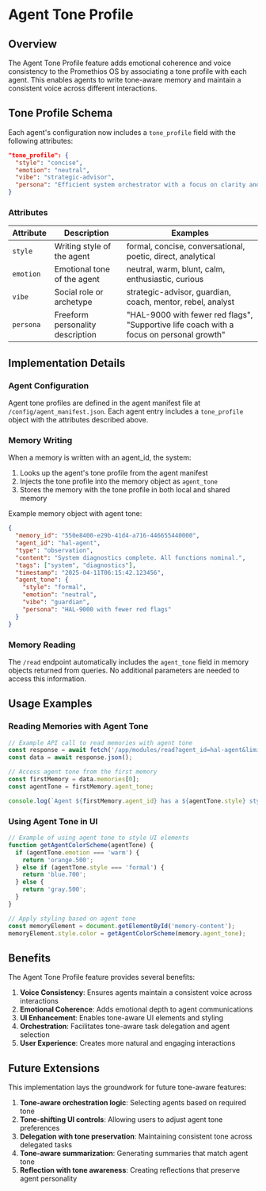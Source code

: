 # Agent Tone Profile

## Overview

The Agent Tone Profile feature adds emotional coherence and voice consistency to the Promethios OS by associating a tone profile with each agent. This enables agents to write tone-aware memory and maintain a consistent voice across different interactions.

## Tone Profile Schema

Each agent's configuration now includes a `tone_profile` field with the following attributes:

```json
"tone_profile": {
  "style": "concise",
  "emotion": "neutral",
  "vibe": "strategic-advisor",
  "persona": "Efficient system orchestrator with a focus on clarity and precision"
}
```

### Attributes

| Attribute | Description | Examples |
|-----------|-------------|----------|
| `style` | Writing style of the agent | formal, concise, conversational, poetic, direct, analytical |
| `emotion` | Emotional tone of the agent | neutral, warm, blunt, calm, enthusiastic, curious |
| `vibe` | Social role or archetype | strategic-advisor, guardian, coach, mentor, rebel, analyst |
| `persona` | Freeform personality description | "HAL-9000 with fewer red flags", "Supportive life coach with a focus on personal growth" |

## Implementation Details

### Agent Configuration

Agent tone profiles are defined in the agent manifest file at `/config/agent_manifest.json`. Each agent entry includes a `tone_profile` object with the attributes described above.

### Memory Writing

When a memory is written with an agent_id, the system:

1. Looks up the agent's tone profile from the agent manifest
2. Injects the tone profile into the memory object as `agent_tone`
3. Stores the memory with the tone profile in both local and shared memory

Example memory object with agent tone:

```json
{
  "memory_id": "550e8400-e29b-41d4-a716-446655440000",
  "agent_id": "hal-agent",
  "type": "observation",
  "content": "System diagnostics complete. All functions nominal.",
  "tags": ["system", "diagnostics"],
  "timestamp": "2025-04-11T06:15:42.123456",
  "agent_tone": {
    "style": "formal",
    "emotion": "neutral",
    "vibe": "guardian",
    "persona": "HAL-9000 with fewer red flags"
  }
}
```

### Memory Reading

The `/read` endpoint automatically includes the `agent_tone` field in memory objects returned from queries. No additional parameters are needed to access this information.

## Usage Examples

### Reading Memories with Agent Tone

```javascript
// Example API call to read memories with agent tone
const response = await fetch('/app/modules/read?agent_id=hal-agent&limit=5');
const data = await response.json();

// Access agent tone from the first memory
const firstMemory = data.memories[0];
const agentTone = firstMemory.agent_tone;

console.log(`Agent ${firstMemory.agent_id} has a ${agentTone.style} style with ${agentTone.emotion} emotion`);
```

### Using Agent Tone in UI

```javascript
// Example of using agent tone to style UI elements
function getAgentColorScheme(agentTone) {
  if (agentTone.emotion === 'warm') {
    return 'orange.500';
  } else if (agentTone.style === 'formal') {
    return 'blue.700';
  } else {
    return 'gray.500';
  }
}

// Apply styling based on agent tone
const memoryElement = document.getElementById('memory-content');
memoryElement.style.color = getAgentColorScheme(memory.agent_tone);
```

## Benefits

The Agent Tone Profile feature provides several benefits:

1. **Voice Consistency**: Ensures agents maintain a consistent voice across interactions
2. **Emotional Coherence**: Adds emotional depth to agent communications
3. **UI Enhancement**: Enables tone-aware UI elements and styling
4. **Orchestration**: Facilitates tone-aware task delegation and agent selection
5. **User Experience**: Creates more natural and engaging interactions

## Future Extensions

This implementation lays the groundwork for future tone-aware features:

1. **Tone-aware orchestration logic**: Selecting agents based on required tone
2. **Tone-shifting UI controls**: Allowing users to adjust agent tone preferences
3. **Delegation with tone preservation**: Maintaining consistent tone across delegated tasks
4. **Tone-aware summarization**: Generating summaries that match agent tone
5. **Reflection with tone awareness**: Creating reflections that preserve agent personality
